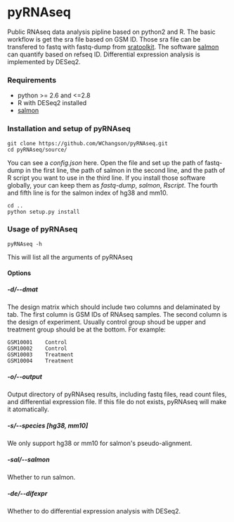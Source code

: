 # pyRNAseq
Public RNAseq data analysis pipline based on python2 and R. The basic workflow is get the sra file based on GSM ID. Those sra file can be transfered to fastq with fastq-dump from [sratoolkit](https://www.ncbi.nlm.nih.gov/sra/docs/toolkitsoft/). The software [salmon](https://combine-lab.github.io/salmon/getting_started/) can quantify based on refseq ID. Differential expression analysis is implemented by DESeq2.

### Requirements
- python >= 2.6 and <=2.8
- R with DESeq2 installed
- [salmon](https://combine-lab.github.io/salmon/getting_started/)

### Installation and setup of pyRNAseq

	git clone https://github.com/WChangson/pyRNAseq.git
	cd pyRNAseq/source/

You can see a _config.json_ here. Open the file and set up the path of fastq-dump in the first line, the path of salmon in the second line, and the path of R  script you want to use in the third line. If you install those software globally, your can keep them as _fastq-dump_, _salmon_, _Rscript_. The fourth and fifth line is for the salmon index of hg38 and mm10.

	cd ..
	python setup.py install

### Usage of pyRNAseq
	pyRNAseq -h
This will list all the arguments of pyRNAseq
#### Options
##### -d/--dmat
The design matrix which should include two columns and delaminated by tab. The first column is GSM IDs of RNAseq samples. The second column is the design of experiment. Usually control group shoud be upper and treatment group should be at the bottom. For example:

	GSM10001	Control    
	GSM10002	Control    
	GSM10003	Treatment  
	GSM10004	Treatment  

##### -o/--output
Output directory of pyRNAseq results, including fastq files, read count files, and differential expression file. If this file do not exists, pyRNAseq will make it atomatically.

##### -s/--species [hg38, mm10]
We only support hg38 or mm10 for salmon's pseudo-alignment.

##### -sal/--salmon
Whether to run salmon.

##### -de/--difexpr
Whether to do differential expression analysis with DESeq2.
